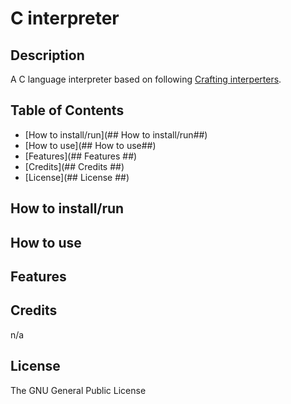 # C interpreter #

##  Description ##
A C language interpreter based on following [Crafting interperters](https://www.craftinginterpreters.com/).

## Table of Contents ##
- [How to install/run](## How to install/run##)
- [How to use](## How to use##)
- [Features](## Features ##)
- [Credits](## Credits ##)
- [License](## License ##)

## How to install/run ##

## How to use ##

## Features ##

## Credits ##
n/a

## License ##
The GNU General Public License
